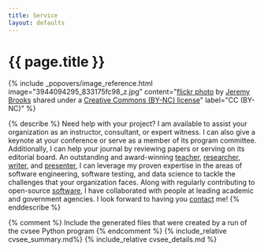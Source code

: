 ```yaml
---
title: Service
layout: defaults
---
```


# {{ page.title }}

<!-- Include header image -->
{% include _popovers/image_reference.html image="3944094295_833175fc98_z.jpg" content="<a title='Forward, Deck 6' href='https://flickr.com/photos/jeremybrooks/3944094295'>flickr photo</a> by <a href='https://flickr.com/people/jeremybrooks'>Jeremy Brooks</a> shared under a <a href='https://creativecommons.org/licenses/by-nc/2.0/'>Creative Commons (BY-NC) license</a>" label="CC (BY-NC)" %}

{% describe %}
Need help with your project? I am available to assist your organization as an
instructor, consultant, or expert witness. I can also give a keynote at your
conference or serve as a member of its program committee. Additionally, I can
help your journal by reviewing papers or serving on its editorial board. An
outstanding and award-winning [teacher]({{site.baseurl}}teaching/),
[researcher]({{site.baseurl}}research/),
[writer]({{site.baseurl}}research/papers/), and
[presenter]({{site.baseurl}}research/presentations), I can leverage my proven
expertise in the areas of software engineering, software testing, and data
science to tackle the challenges that your organization faces. Along with
regularly contributing to open-source [software]({{site.baseurl}}software/), I
have collaborated with people at leading academic and government agencies. I
look forward to having you [contact]({{site.baseurl}}contact/) me!
{% enddescribe %}

{% comment %} Include the generated files that were created by a run of the cvsee Python program {% endcomment %}
{% include_relative cvsee_summary.md%}
{% include_relative cvsee_details.md %}
